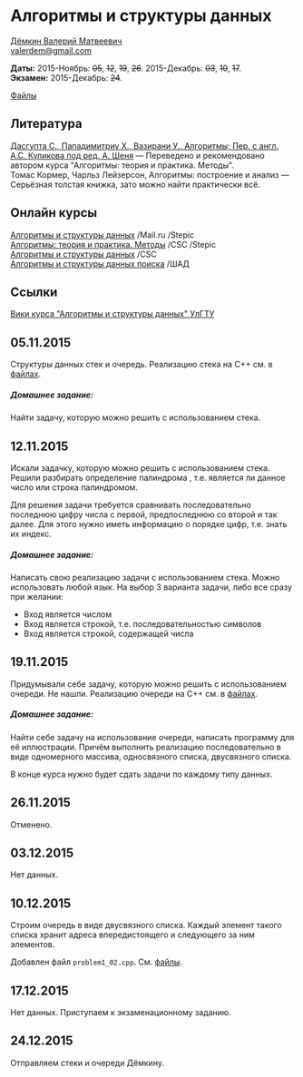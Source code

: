 # Алгоритмы и структуры данных

[Дёмкин Валерий Матвеевич](https://www.hse.ru/org/persons/182956)  
valerdem@gmail.com

**Даты:** 2015-Ноябрь: ~~05~~, ~~12~~, ~~19~~, ~~26~~. 2015-Декабрь: ~~03~~, ~~10~~, ~~17~~.  
**Экзамен:** 2015-Декабрь: ~~24~~.  

[Файлы](https://yadi.sk/d/Y8Cwc88uxgXT5/151105%2C%20Алгоритмы%20и%20структуры%20данных)


## Литература

[Дасгупта С., Пападимитриу Х., Вазирани У., Алгоритмы; Пер. с англ. А.С. Куликова под ред. А. Шеня](http://logic.pdmi.ras.ru/~kulikov/sites/default/files/algorithms_href.pdf) — Переведено и рекомендовано автором курса "Алгоритмы: теория и практика. Методы".  
Томас Кормер, Чарльз Лейзерсон, Алгоритмы: построение и анализ — Серьёзная толстая книжка, зато можно найти практически всё.

## Онлайн курсы  

[Алгоритмы и структуры данных](https://stepic.org/course/Алгоритмы-и-структуры-данных-156) /Mail.ru /Stepic  
[Алгоритмы: теория и практика. Методы](https://stepic.org/course/Алгоритмы-теория-и-практика-Методы-217) /CSC /Stepic  
[Алгоритмы и структуры данных](https://www.lektorium.tv/course/22823) /CSC  
[Алгоритмы и структуры данных поиска](https://yandexdataschool.ru/edu-process/courses/algorithms) /ШАД  


## Ссылки

[Вики курса "Алгоритмы и структуры данных" УлГТУ](http://acm.khpnets.info/w/index.php?title=Заглавная_страница)


## 05.11.2015

Структуры данных стек и очередь. Реализацию стека на C++ см. в [файлах](https://yadi.sk/d/hfD7mBC9kQjUa/151105%2C%20Алгоритмы%20и%20структуры%20данных).

##### Домашнее задание:
Найти задачу, которую можно решить с использованием стека.


## 12.11.2015

Искали задачку, которую можно решить с использованием стека. Решили разбирать определение палиндрома , т.е. является ли данное число или строка палиндромом.

Для решения задачи требуется сравнивать последовательно последнюю цифру числа с первой, предпоследнюю со второй и так далее. Для этого нужно иметь информацию о порядке цифр, т.е. знать их индекс.


##### Домашнее задание:
Написать свою реализацию задачи с использованием стека. Можно использовать любой язык. На выбор 3 варианта задачи, либо все сразу при желании:
* Вход является числом
* Вход является строкой, т.е. последовательностью символов
* Вход является строкой, содержащей числа
 

## 19.11.2015

Придумывали себе задачу, которую можно решить с использованием очереди. Не нашли. Реализацию очереди на C++ см. в [файлах](https://yadi.sk/d/Y8Cwc88uxgXT5/151105%2C%20Алгоритмы%20и%20структуры%20данных).

##### Домашнее задание:
Найти себе задачу на использование очереди, написать программу для её иллюстрации. Причём выполнить реализацию последовательно в виде одномерного массива, односвязного списка, двусвязного списка.

В конце курса нужно будет сдать задачи по каждому типу данных.


## 26.11.2015

Отменено.


## 03.12.2015

Нет данных.


## 10.12.2015

Строим очередь в виде двусвязного списка. Каждый элемент такого списка хранит адреса впередистоящего и следующего за ним элементов.

Добавлен файл `problem1_02.cpp`. См. [файлы](https://yadi.sk/d/hfD7mBC9kQjUa/151105%2C%20Алгоритмы%20и%20структуры%20данных/151119%2C%20Очередь).


## 17.12.2015

Нет данных. Приступаем к экзаменационному заданию.


## 24.12.2015

Отправляем стеки и очереди Дёмкину.
